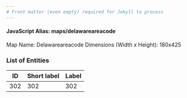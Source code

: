 ```yaml
---
# Front matter (even empty) required for Jekyll to process
---
```


#### JavaScript Alias: maps/delawareareacode

Map Name: Delawareareacode
Dimensions (Width x Height): 180x425





### List of Entities

ID | Short label | Label
---|---|---|
302|302|302

